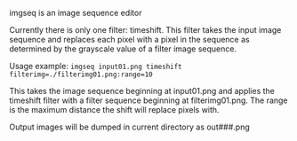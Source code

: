 imgseq is an image sequence editor

Currently there is only one filter: timeshift. This filter takes the input image sequence and replaces each pixel with a pixel in the sequence as determined by the grayscale value of a filter image sequence. 

Usage example:
```imgseq input01.png timeshift filterimg=./filterimg01.png:range=10```

This takes the image sequence beginning at input01.png and applies the timeshift filter with a filter sequence beginning at filterimg01.png. The range is the maximum distance the shift will replace pixels with.

Output images will be dumped in current directory as out###.png
